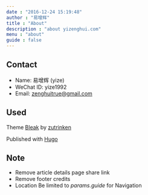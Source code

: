 ```yaml
---
date : "2016-12-24 15:19:48"
author : "易增辉"
title : "About"
description : "about yizenghui.com"
menu : "about"
guide : false
---
```


Contact
--------

* Name: 易增辉 (yize)
* WeChat ID: yize1992
* Email: <zenghuitrue@gmail.com>




Used
-------

Theme <a href="https://github.com/zenithar/hugo-theme-bleak" target="_blank" rel="nofollow">Bleak</a> by <a href="http://zutrinken.com" target="_blank" rel="nofollow">zutrinken</a>

Published with <a href="http://gohugo.io" target="_blank" rel="nofollow">Hugo</a>


Note
------
* Remove article details page share link 
* Remove footer credits
* Location Be limited to *params.guide* for Navigation